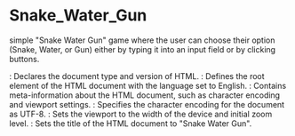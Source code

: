 # Snake_Water_Gun
simple "Snake Water Gun" game where the user can choose their option (Snake, Water, or Gun) either by typing it into an input field or by clicking buttons.
<!DOCTYPE html>: Declares the document type and version of HTML.
<html lang="en">: Defines the root element of the HTML document with the language set to English.
<head>: Contains meta-information about the HTML document, such as character encoding and viewport settings.
<meta charset="UTF-8">: Specifies the character encoding for the document as UTF-8.
<meta name="viewport" content="width=device-width, initial-scale=1.0">: Sets the viewport to the width of the device and initial zoom level.
<title>Snake Water Gun</title>: Sets the title of the HTML document to "Snake Water Gun".
<style>: Defines the CSS styles for the HTML document.
body: Styles applied to the entire body of the document.
h1: Styles applied to level 1 headings (the main heading of the game).
#container: Styles applied to the container div element.
input[type="text"]: Styles applied to text input fields.
button: Styles applied to buttons.
#result: Styles applied to the result display area.
The <body> section contains the main content of the HTML document:

<h1>: Displays the main heading of the game.
<div id="container">: Contains the input field, "Play" button, and result display area for manual input by the user.
<input type="text" placeholder="Enter S, W, or G" id="userChoice">: Allows the user to input their choice (Snake, Water, or Gun) manually.
<button onclick="play()">Play</button>: Calls the play() function when clicked to initiate the game.
<div id="result"></div>: Displays the result of the game (win, lose, or tie).
Next, there's a section for lazy users who want to quickly select their choice by clicking buttons:

<div class="container" align="center">: Another container div element.
<h1>: Displays a heading for lazy users.
<div id="game">: Contains buttons for Snake, Water, and Gun.
<button onclick="play('s')">Snake</button>: Calls the play() function with 's' (Snake) as the argument when clicked.
<button onclick="play('w')">Water</button>: Calls the play() function with 'w' (Water) as the argument when clicked.
<button onclick="play('g')">Gun</button>: Calls the play() function with 'g' (Gun) as the argument when clicked.
<div id="result"></div>: Displays the result of the game (win, lose, or tie) for lazy users.
Finally, there's a <script> tag containing JavaScript code:

function play() { ... }: Defines the play() function, which is called when the user clicks the "Play" button or any of the choice buttons. This function determines the result of the game based on the user's choice and the computer's randomly generated choice, and displays the result on the page.
Overall, this code creates a simple game interface for playing the "Snake Water Gun" game.





